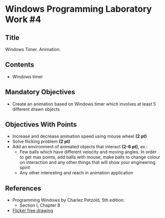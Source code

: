 # Windows Programming Laboratory Work #4

## Title
Windows Timer. Animation.

## Contents
* Windows timer

## Mandatory Objectives
* Create an animation based on Windows timer which involves at least 5 different drawn objects

## Objectives With Points
* Increase and decrease animation speed using mouse wheel **(2 pt)**
* Solve flicking problem **(2 pt)**
* Add an environment of animated objects that interact **(2-6 pt)**, ex.:
  * Few balls which have different velocity and moving angles. In order to get max points, add balls with mouse, make balls to change colour on interaction and any other things that will show your engineering spirit
  * Any other interesting and reach in animation application


## References
* Programming Windows by Charlez Petzold, 5th edition:
  * Section I, Chapter 8
* [Flicker free drawing](http://www.catch22.net/tuts/flicker-free-drawing)
